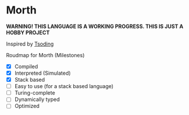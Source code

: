# Morth

**WARNING! THIS LANGUAGE IS A WORKING PROGRESS. THIS IS JUST A HOBBY PROJECT**

Inspired by [Tsoding](https://www.youtube.com/c/TsodingDaily)

Roudmap for Morth (Milestones)
- [x] Compiled
- [x] Interpreted (Simulated) 
- [x] Stack based 
- [ ] Easy to use (for a stack based language)
- [ ] Turing-complete 
- [ ] Dynamically typed
- [ ] Optimized 
